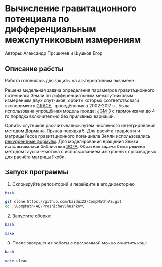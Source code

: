 # Вычисление гравитационного потенциала по дифференциальным межспутниковым измерениям

Авторы: Александр Прошичев и Шушков Егор

## Описание работы

Работа готовилась для защиты на альтернативном экзамене.

Решена модельная задача определения параметров гравитационного потенциала Земли по дифференциальным межспутниковым измерениям двух спутников, орбиты которых соответствовали эксперименту  [GRACE](https://grace.jpl.nasa.gov/mission/grace/), проведённому в 2002-2017 гг. Была использована упрощённая модель геоида: [JGM-3](https://en.wikipedia.org/wiki/Geopotential_model#Available_models) с гармониками до 4-го порядка включительно без приливных вариаций.

Орбиты спутников рассчитывались путём численного интегрирования методом Дормана-Принса порядка 5. Для расчёта градиента и матрицы Гессе гравитационного потенциала Земли использовались [рекуррентные формулы](https://articles.adsabs.harvard.edu/pdf/1970CeMec...2..207C). Для моделирования вращения Земли использовалась библиотека [SOFA](https://www.iausofa.org/). Обратная задача была решена методом Гаусса-Ньютона с использованием изохронных производных для расчёта матрицы Якоби.

## Запуск программы

1. Склонируйте репозиторий и перейдите в его директорию:
```bash
bash

git clone https://github.com/kaidux22/CompMath-AE.git
cd .\CompMath-AE\ProshichevShushkov\ 
```
2. Запустите сборку:
```bash
bash

make
```

3. После завершения работы с программой можно очистить кэш:
```bash
bash

make clean
```